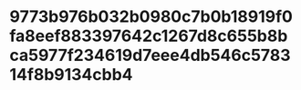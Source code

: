 # 9773b976b032b0980c7b0b18919f0fa8eef883397642c1267d8c655b8bca5977f234619d7eee4db546c578314f8b9134cbb4